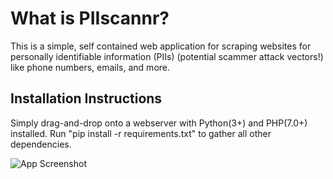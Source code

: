# What is PIIscannr?
This is a simple, self contained web application for scraping websites for personally identifiable information (PIIs) (potential scammer attack vectors!) like phone numbers, emails, and more.

## Installation Instructions
Simply drag-and-drop onto a webserver with Python(3+) and PHP(7.0+) installed.
Run "pip install -r requirements.txt" to gather all other dependencies. 
 
![App Screenshot](https://github.com/robertegj/scannr/blob/master/screenshot.png)
